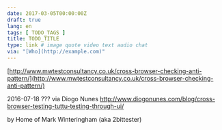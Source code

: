 ```yaml
---
date: 2017-03-05T00:00:00Z
draft: true
lang: en
tags: [ TODO_TAGS ]
title: TODO_TITLE
type: link # image quote video text audio chat
via: "[Who](http://example.com)"
---
```



[http://www.mwtestconsultancy.co.uk/cross-browser-checking-anti-pattern/](http://www.mwtestconsultancy.co.uk/cross-browser-checking-anti-pattern/)

2016-07-18 ??? via Diogo Nunes
http://www.diogonunes.com/blog/cross-browser-testing-tuttu-testing-through-ui/

by Home of Mark Winteringham (aka 2bittester)
